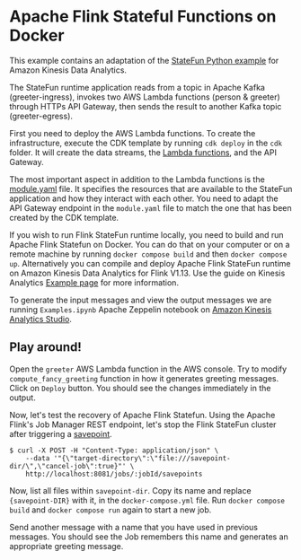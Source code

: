 # Apache Flink Stateful Functions on Docker

This example contains an adaptation of the [StateFun Python example](https://github.com/apache/flink-statefun-playground/tree/release-3.1) for Amazon Kinesis Data Analytics.

The StateFun runtime application reads from a topic in Apache Kafka (greeter-ingress), invokes two AWS Lambda functions (person & greeter) through HTTPs API Gateway, then sends the result to another Kafka topic (greeter-egress).

First you need to deploy the AWS Lambda functions. To create the infrastructure, execute the CDK template by running `cdk deploy` in the `cdk` folder. It will create the data streams, the [Lambda functions](cdk/lambda/index.py), and the API Gateway.

The most important aspect in addition to the Lambda functions is the [module.yaml](src/main/resources/module.yaml) file. It specifies the resources that are available to the StateFun application and how they interact with each other. You need to adapt the API Gateway endpoint in the `module.yaml` file to match the one that has been created by the CDK template.

If you wish to run Flink StateFun runtime locally, you need to build and run Apache Flink Statefun on Docker. You can do that on your computer or on a remote machine by running `docker compose build` and then `docker compose up`. Alternatively you can compile and deploy Apache Flink StateFun runtime on Amazon Kinesis Data Analytics for Flink V1.13. Use the guide on Kinesis Analytics [Example page](https://github.com/awsalialem/amazon-kinesis-data-analytics-java-examples/tree/add-flink-state-fun/FlinkStateFun) for more information.


To generate the input messages and view the output messages we are running `Examples.ipynb` Apache Zeppelin notebook on [Amazon Kinesis Analytics Studio](https://aws.amazon.com/blogs/aws/introducing-amazon-kinesis-data-analytics-studio-quickly-interact-with-streaming-data-using-sql-python-or-scala/).

## Play around!

Open the `greeter` AWS Lambda function in the AWS console. Try to modify `compute_fancy_greeting` function in how it generates greeting messages. Click on `Deploy` button. You should see the changes immediately in the output. 

Now, let's test the recovery of Apache Flink Statefun. Using the Apache Flink's Job Manager REST endpoint, let's stop the Flink StateFun cluster after triggering a [savepoint](https://nightlies.apache.org/flink/flink-docs-master/docs/ops/state/savepoints/).

```
$ curl -X POST -H "Content-Type: application/json" \
    --data '"{\"target-directory\":\"file:///savepoint-dir/\",\"cancel-job\":true}"' \
    http://localhost:8081/jobs/:jobId/savepoints
```

Now, list all files within `savepoint-dir`. Copy its name and replace `{savepoint-DIR}` with it, in the `docker-compose.yml` file. Run `docker compose build` and `docker compose run` again to start a new job. 

Send another message with a name that you have used in previous messages. You should see the Job remembers this name and generates an appropriate greeting message. 